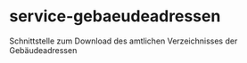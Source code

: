 # service-gebaeudeadressen
Schnittstelle zum Download des amtlichen Verzeichnisses der Gebäudeadressen
